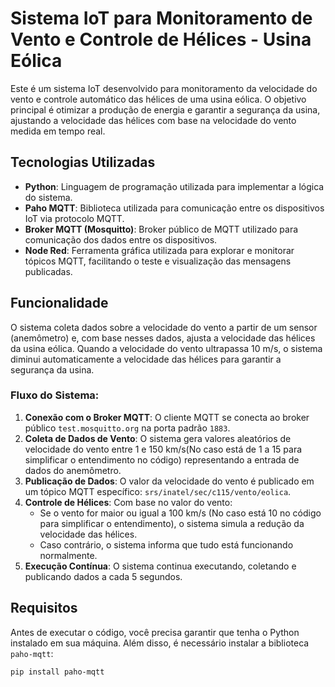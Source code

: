 # Sistema IoT para Monitoramento de Vento e Controle de Hélices - Usina Eólica

Este é um sistema IoT desenvolvido para monitoramento da velocidade do vento e controle automático das hélices de uma usina eólica. O objetivo principal é otimizar a produção de energia e garantir a segurança da usina, ajustando a velocidade das hélices com base na velocidade do vento medida em tempo real.

## Tecnologias Utilizadas

- **Python**: Linguagem de programação utilizada para implementar a lógica do sistema.
- **Paho MQTT**: Biblioteca utilizada para comunicação entre os dispositivos IoT via protocolo MQTT.
- **Broker MQTT (Mosquitto)**: Broker público de MQTT utilizado para comunicação dos dados entre os dispositivos.
- **Node Red**: Ferramenta gráfica utilizada para explorar e monitorar tópicos MQTT, facilitando o teste e visualização das mensagens publicadas.

## Funcionalidade

O sistema coleta dados sobre a velocidade do vento a partir de um sensor (anemômetro) e, com base nesses dados, ajusta a velocidade das hélices da usina eólica. Quando a velocidade do vento ultrapassa 10 m/s, o sistema diminui automaticamente a velocidade das hélices para garantir a segurança da usina.

### Fluxo do Sistema:

1. **Conexão com o Broker MQTT**: O cliente MQTT se conecta ao broker público `test.mosquitto.org` na porta padrão `1883`.
2. **Coleta de Dados de Vento**: O sistema gera valores aleatórios de velocidade do vento entre 1 e 150 km/s(No caso está de 1 a 15 para simplificar o entendimento no código) representando a entrada de dados do anemômetro.
3. **Publicação de Dados**: O valor da velocidade do vento é publicado em um tópico MQTT específico: `srs/inatel/sec/c115/vento/eolica`.
4. **Controle de Hélices**: Com base no valor do vento:
    - Se o vento for maior ou igual a 100 km/s (No caso está 10 no código para simplificar o entendimento), o sistema simula a redução da velocidade das hélices.
    - Caso contrário, o sistema informa que tudo está funcionando normalmente.
5. **Execução Contínua**: O sistema continua executando, coletando e publicando dados a cada 5 segundos.

## Requisitos

Antes de executar o código, você precisa garantir que tenha o Python instalado em sua máquina. Além disso, é necessário instalar a biblioteca `paho-mqtt`:

```bash
pip install paho-mqtt
